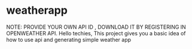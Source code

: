# weatherapp
NOTE:
PROVIDE YOUR OWN API ID ,
DOWNLOAD IT BY REGISTERING IN OPENWEATHER API.
Hello techies,
This project gives you a basic idea of how to use api and generating simple weather app
